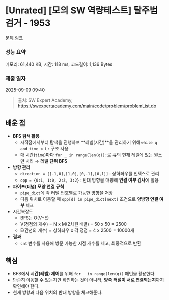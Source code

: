 # [Unrated] [모의 SW 역량테스트] 탈주범 검거 - 1953

[문제 링크](https://swexpertacademy.com/main/code/problem/problemDetail.do?contestProbId=AV5PpLlKAQ4DFAUq) 

### 성능 요약

메모리: 61,440 KB, 시간: 118 ms, 코드길이: 1,136 Bytes

### 제출 일자

2025-09-09 09:40

> 출처: SW Expert Academy, https://swexpertacademy.com/main/code/problem/problemList.do

## 배운 점

- **BFS 탐색 활용**
  - 시작점에서부터 탐색을 진행하며 **레벨(시간)**을 관리하기 위해 `while q and time < L:` 구조 사용
  - 매 시간(`time`)마다 `for _ in range(len(q)):`로 큐의 현재 레벨에 있는 원소만 처리 → **레벨 단위 BFS**
- **방향 관리**
  - `direction = [[-1,0],[1,0],[0,-1],[0,1]]` : 상하좌우를 인덱스로 관리
  - `opp = {0:1, 1:0, 2:3, 3:2}` : 반대 방향을 매핑해 **연결 여부 검사**에 활용
- **파이프(터널) 모양 연결 규칙**
  - `pipe_dict`에 각 터널 번호별로 가능한 방향을 저장
  - 다음 위치로 이동할 때 `opp[d] in pipe_dict[next]` 조건으로 **양방향 연결 여부** 체크
- 시간복잡도
  - BFS는 O(V+E)
  - V(정점의 개수) = N x M(2차원 배열) = 50 x 50 = 2500
  - E(간선의 개수) = 상하좌우 x 각 정점 = 4 x 2500 = 10000개
- **결과**
  - `cnt` 변수를 사용해 방문 가능한 지점 개수를 세고, 최종적으로 반환

## 핵심

- BFS에서 **시간(레벨) 제어**를 위해 `for _ in range(len(q))` 패턴을 활용한다.
- 단순히 이동할 수 있는지만 확인하는 것이 아니라, **양쪽 터널이 서로 연결되는지**까지 확인해야 한다.
- 현재 방향과 다음 위치의 반대 방향을 체크해준다.